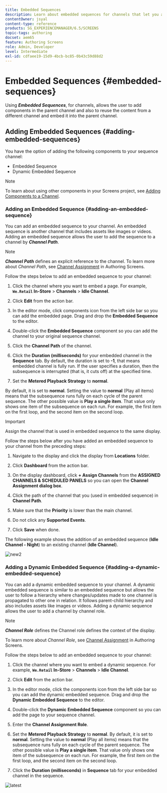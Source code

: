 ```yaml
---
title: Embedded Sequences
description: Learn about embedded sequences for channels that let you add components in the parent channel and also reuse the content from a different channel and embed it into the parent channel.
contentOwner: jsyal
content-type: reference
products: SG_EXPERIENCEMANAGER/6.5/SCREENS
topic-tags: authoring
docset: aem65
feature: Authoring Screens
role: Admin, Developer
level: Intermediate
exl-id: cdfaee19-15d9-4bcb-bc85-0b43c59d88d2
---
```

# Embedded Sequences {#embedded-sequences}

Using ***Embedded Sequences***, for channels, allows the user to add components in the parent channel and also to reuse the content from a different channel and embed it into the parent channel.

## Adding Embedded Sequences {#adding-embedded-sequences}

You have the option of adding the following components to your sequence channel:

* Embedded Sequence
* Dynamic Embedded Sequence

>[!NOTE]
>
>To learn about using other components in your Screens project, see [Adding Components to a Channel](adding-components-to-a-channel.md).

### Adding an Embedded Sequence {#adding-an-embedded-sequence}

You can add an embedded sequence to your channel. An embedded sequence is another channel that includes assets like images or videos. Adding an embedded sequence allows the user to add the sequence to a channel by ***Channel Path***.

>[!NOTE]
>***Channel Path*** defines an explicit reference to the channel.
>To learn more about *Channel Path*, see [Channel Assignment](channel-assignment.md) in Authoring Screens.

Follow the steps below to add an embedded sequence to your channel:

1. Click the channel where you want to embed a page. For example, **`We.Retail` In-Store** > **Channels** > **Idle Channel**.

1. Click **Edit** from the action bar.
1. In the editor mode, click components icon from the left side bar so you can add the embedded page. Drag and drop the **Embedded Sequence** to the editor.
1. Double-click the **Embedded Sequence** component so you can add the channel to your original sequence channel.
1. Click the **Channel Path** of the channel.
1. Click the **Duration (milliseconds)** for your embedded channel in the **Sequence** tab. By default, the duration is set to **-1**, that means embedded channel is fully run. If the user specifies a duration, then the subsequence is interrupted (that is, it cuts off) at the specified time.

1. Set the **Metered Playback Strategy** to **normal**.

By default, it is set to **normal**. Setting the value to **normal** (Play all items) means that the subsequence runs fully on each cycle of the parent sequence. The other possible value is **Play a single item**. That value only shows one item of the subsequence on each run. For example, the first item on the first loop, and the second item on the second loop.

>[!IMPORTANT]
>
>Assign the channel that is used in embedded sequence to the same display.
>
>Follow the steps below after you have added an embedded sequence to your channel from the preceding steps:
>
>1. Navigate to the display and click the display from **Locations** folder.
>1. Click **Dashboard** from the action bar.
>1. On the display dashboard, click **+ Assign Channels** from the **ASSIGNED CHANNELS & SCHEDULED PANELS** so you can open the **Channel Assignment dialog box**.
>
>1. Click the path of the channel that you (used in embedded sequence) in **Channel Path**.
>1. Make sure that the **Priority** is lower than the main channel.
>
>1. Do not click any **Supported Events**.
>1. Click **Save** when done.
>

The following example shows the addition of an embedded sequence (**Idle Channel - Night**) to an existing channel (**Idle Channel**).

![new2](assets/new2.gif)

### Adding a Dynamic Embedded Sequence {#adding-a-dynamic-embedded-sequence}

You can add a dynamic embedded sequence to your channel. A dynamic embedded sequence is similar to an embedded sequence but allows the user to follow a hierarchy where changes/updates made to one channel is propagated to other one in relation. It follows parent-child hierarchy and also includes assets like images or videos. Adding a dynamic sequence allows the user to add a channel by channel role.

>[!NOTE]
>
>***Channel Role*** defines the Channel role defines the context of the display.
>
>To learn more about *Channel Role*, see [Channel Assignment](channel-assignment.md) in Authoring Screens.

Follow the steps below to add an embedded sequence to your channel:

1. Click the channel where you want to embed a dynamic sequence. For example, **`We.Retail` In-Store** > **Channels** > **Idle Channel**.

1. Click **Edit** from the action bar.
1. In the editor mode, click the components icon from the left side bar so you can add the dynamic embedded sequence. Drag and drop the **Dynamic** **Embedded Sequence** to the editor.

1. Double-click the **Dynamic** **Embedded Sequence** component so you can add the page to your sequence channel.

1. Enter the **Channel Assignment Role**.
1. Set the **Metered Playback Strategy** to **normal**. By default, it is set to **normal**. Setting the value to **normal** (Play all items) means that the subsequence runs fully on each cycle of the parent sequence. The other possible value is **Play a single item**. That value only shows one item of the subsequence on each run. For example, the first item on the first loop, and the second item on the second loop.

1. Click the **Duration (milliseconds)** in **Sequence** tab for your embedded channel in the sequence.

![latest](assets/latest.gif)
